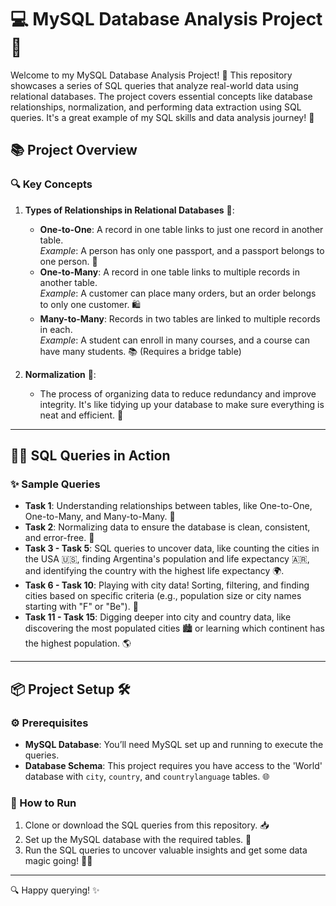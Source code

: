 # 💻 MySQL Database Analysis Project 🧮

Welcome to my MySQL Database Analysis Project! 🎉 This repository showcases a series of SQL queries that analyze real-world data using relational databases. The project covers essential concepts like database relationships, normalization, and performing data extraction using SQL queries. It's a great example of my SQL skills and data analysis journey! 🚀

## 📚 **Project Overview**

### **🔍 Key Concepts**
1. **Types of Relationships in Relational Databases** 🔗:
   - **One-to-One**: A record in one table links to just one record in another table.  
     _Example_: A person has only one passport, and a passport belongs to one person. 🛂
   - **One-to-Many**: A record in one table links to multiple records in another table.  
     _Example_: A customer can place many orders, but an order belongs to only one customer. 🛍️
   - **Many-to-Many**: Records in two tables are linked to multiple records in each.  
     _Example_: A student can enroll in many courses, and a course can have many students. 📚 (Requires a bridge table)

2. **Normalization** 🔧:
   - The process of organizing data to reduce redundancy and improve integrity. It's like tidying up your database to make sure everything is neat and efficient. 🧹

---

## 🧑‍💻 **SQL Queries in Action**

### **✨ Sample Queries**
- **Task 1**: Understanding relationships between tables, like One-to-One, One-to-Many, and Many-to-Many. 🤝
- **Task 2**: Normalizing data to ensure the database is clean, consistent, and error-free. 🧼
- **Task 3 - Task 5**: SQL queries to uncover data, like counting the cities in the USA 🇺🇸, finding Argentina's population and life expectancy 🇦🇷, and identifying the country with the highest life expectancy 🌍.
- **Task 6 - Task 10**: Playing with city data! Sorting, filtering, and finding cities based on specific criteria (e.g., population size or city names starting with "F" or "Be"). 🌆
- **Task 11 - Task 15**: Digging deeper into city and country data, like discovering the most populated cities 🏙️ or learning which continent has the highest population. 🌎

---

## 📦 **Project Setup** 🛠️

### **⚙️ Prerequisites**
- **MySQL Database**: You’ll need MySQL set up and running to execute the queries.
- **Database Schema**: This project requires you have access to the 'World' database with `city`, `country`, and `countrylanguage` tables. 🌐

### **🚀 How to Run**
1. Clone or download the SQL queries from this repository. 📥
2. Set up the MySQL database with the required tables. 🔧
3. Run the SQL queries to uncover valuable insights and get some data magic going! 🧙‍♂️

---

🔍 Happy querying! ✨


